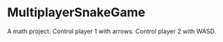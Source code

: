 # MultiplayerSnakeGame
A math project.  Control player 1 with arrows. Control player 2 with WASD.  
